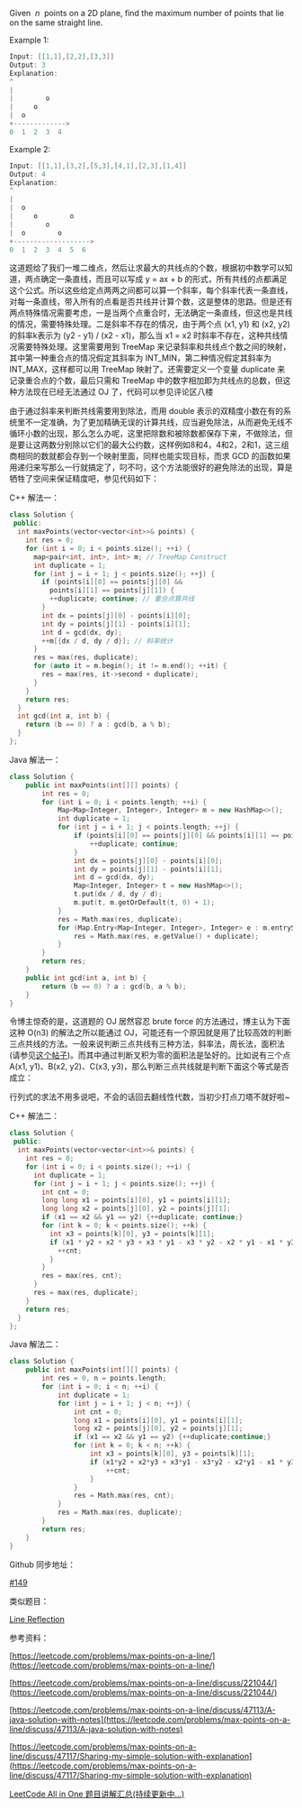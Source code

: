 Given  _n_  points on a 2D plane, find the maximum number of points that lie on the same straight line.

Example 1:

```cpp
Input: [[1,1],[2,2],[3,3]]
Output: 3
Explanation:
^
|
|        o
|     o
|  o  
+------------->
0  1  2  3  4
```

Example 2:

```cpp
Input: [[1,1],[3,2],[5,3],[4,1],[2,3],[1,4]]
Output: 4
Explanation:
^
|
|  o
|     o        o
|        o
|  o        o
+------------------->
0  1  2  3  4  5  6
```

这道题给了我们一堆二维点，然后让求最大的共线点的个数，根据初中数学可以知道，两点确定一条直线，而且可以写成 y = ax + b 的形式，所有共线的点都满足这个公式。所以这些给定点两两之间都可以算一个斜率，每个斜率代表一条直线，对每一条直线，带入所有的点看是否共线并计算个数，这是整体的思路。但是还有两点特殊情况需要考虑，一是当两个点重合时，无法确定一条直线，但这也是共线的情况，需要特殊处理。二是斜率不存在的情况，由于两个点 (x1, y1) 和 (x2, y2) 的斜率k表示为 (y2 - y1) / (x2 - x1)，那么当 x1 = x2 时斜率不存在，这种共线情况需要特殊处理。这里需要用到 TreeMap 来记录斜率和共线点个数之间的映射，其中第一种重合点的情况假定其斜率为 INT_MIN，第二种情况假定其斜率为 INT_MAX，这样都可以用 TreeMap 映射了。还需要定义一个变量 duplicate 来记录重合点的个数，最后只需和 TreeMap 中的数字相加即为共线点的总数，但这种方法现在已经无法通过 OJ 了，代码可以参见评论区八楼

由于通过斜率来判断共线需要用到除法，而用 double 表示的双精度小数在有的系统里不一定准确，为了更加精确无误的计算共线，应当避免除法，从而避免无线不循环小数的出现，那么怎么办呢，这里把除数和被除数都保存下来，不做除法，但是要让这两数分别除以它们的最大公约数，这样例如8和4，4和2，2和1，这三组商相同的数就都会存到一个映射里面，同样也能实现目标，而求 GCD 的函数如果用递归来写那么一行就搞定了，叼不叼，这个方法能很好的避免除法的出现，算是牺牲了空间来保证精度吧，参见代码如下：

C++ 解法一：

```cpp
class Solution {
 public:
  int maxPoints(vector<vector<int>>& points) {
    int res = 0;
    for (int i = 0; i < points.size(); ++i) {
      map<pair<int, int>, int> m; // TreeMap Construct
      int duplicate = 1;
      for (int j = i + 1; j < points.size(); ++j) {
        if (points[i][0] == points[j][0] &&
          points[i][1] == points[j][1]) {
          ++duplicate; continue; // 重合点算共线
        } 
        int dx = points[j][0] - points[i][0];
        int dy = points[j][1] - points[i][1];
        int d = gcd(dx, dy);
        ++m[{dx / d, dy / d}]; // 斜率统计
      }
      res = max(res, duplicate);
      for (auto it = m.begin(); it != m.end(); ++it) {
        res = max(res, it->second + duplicate);
      }
    }
    return res;
  }
  int gcd(int a, int b) {
    return (b == 0) ? a : gcd(b, a % b);
  }
};
```

Java 解法一：

```cpp
class Solution {
    public int maxPoints(int[][] points) {
        int res = 0;
        for (int i = 0; i < points.length; ++i) {
            Map<Map<Integer, Integer>, Integer> m = new HashMap<>();
            int duplicate = 1;
            for (int j = i + 1; j < points.length; ++j) {
                if (points[i][0] == points[j][0] && points[i][1] == points[j][1]) {
                    ++duplicate; continue;
                }
                int dx = points[j][0] - points[i][0];
                int dy = points[j][1] - points[i][1];
                int d = gcd(dx, dy);
                Map<Integer, Integer> t = new HashMap<>();
                t.put(dx / d, dy / d);
                m.put(t, m.getOrDefault(t, 0) + 1);
            }
            res = Math.max(res, duplicate);
            for (Map.Entry<Map<Integer, Integer>, Integer> e : m.entrySet()) {
                res = Math.max(res, e.getValue() + duplicate);
            }
        }
        return res;
    }
    public int gcd(int a, int b) {
        return (b == 0) ? a : gcd(b, a % b);
    }
}
```

令博主惊奇的是，这道题的 OJ 居然容忍 brute force 的方法通过，博主认为下面这种 O(n3) 的解法之所以能通过 OJ，可能还有一个原因就是用了比较高效的判断三点共线的方法。一般来说判断三点共线有三种方法，斜率法，周长法，面积法 (请参见[这个帖子](http://yiminghe.iteye.com/blog/568666))。而其中通过判断叉积为零的面积法是坠好的。比如说有三个点 A(x1, y1)、B(x2, y2)、C(x3, y3)，那么判断三点共线就是判断下面这个等式是否成立：

行列式的求法不用多说吧，不会的话回去翻线性代数，当初少打点刀塔不就好啦~

C++ 解法二：

```cpp
class Solution {
 public:
  int maxPoints(vector<vector<int>>& points) {
    int res = 0;
    for (int i = 0; i < points.size(); ++i) {
      int duplicate = 1;
      for (int j = i + 1; j < points.size(); ++j) {
        int cnt = 0;
        long long x1 = points[i][0], y1 = points[i][1];
        long long x2 = points[j][0], y2 = points[j][1];
        if (x1 == x2 && y1 == y2) {++duplicate; continue;}
        for (int k = 0; k < points.size(); ++k) {
          int x3 = points[k][0], y3 = points[k][1];
          if (x1 * y2 + x2 * y3 + x3 * y1 - x3 * y2 - x2 * y1 - x1 * y3 == 0) {
            ++cnt;
          }
        }
        res = max(res, cnt);
      }
      res = max(res, duplicate);
    }
    return res;
  }
};
```

Java 解法二：

```cpp
class Solution {
    public int maxPoints(int[][] points) {
        int res = 0, n = points.length;
        for (int i = 0; i < n; ++i) {
            int duplicate = 1;
            for (int j = i + 1; j < n; ++j) {
                int cnt = 0;
                long x1 = points[i][0], y1 = points[i][1];
                long x2 = points[j][0], y2 = points[j][1];
                if (x1 == x2 && y1 == y2) {++duplicate;continue;}
                for (int k = 0; k < n; ++k) {
                    int x3 = points[k][0], y3 = points[k][1];
                    if (x1*y2 + x2*y3 + x3*y1 - x3*y2 - x2*y1 - x1 * y3 == 0) {
                        ++cnt;
                    }
                }
                res = Math.max(res, cnt);
            }
            res = Math.max(res, duplicate);
        }
        return res;
    }
}
```

Github 同步地址：

[#149](https://github.com/grandyang/leetcode/issues/149)

类似题目：

[Line Reflection](http://www.cnblogs.com/grandyang/p/5579271.html)

参考资料：

[https://leetcode.com/problems/max-points-on-a-line/](https://leetcode.com/problems/max-points-on-a-line/)

[https://leetcode.com/problems/max-points-on-a-line/discuss/221044/](https://leetcode.com/problems/max-points-on-a-line/discuss/221044/)

[https://leetcode.com/problems/max-points-on-a-line/discuss/47113/A-java-solution-with-notes](https://leetcode.com/problems/max-points-on-a-line/discuss/47113/A-java-solution-with-notes)

[https://leetcode.com/problems/max-points-on-a-line/discuss/47117/Sharing-my-simple-solution-with-explanation](https://leetcode.com/problems/max-points-on-a-line/discuss/47117/Sharing-my-simple-solution-with-explanation)

[LeetCode All in One 题目讲解汇总(持续更新中...)](http://www.cnblogs.com/grandyang/p/4606334.html)